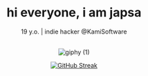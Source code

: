 
<div align="center">
  <h1 align="center">
  hi everyone, i am japsa
</h1> 
19 y.o. | indie hacker @KamiSoftware
<br>
<br>

![giphy (1)](https://user-images.githubusercontent.com/62521215/211249297-7dc970fa-65fd-4de4-a165-eb555aa0756f.gif)


[![GitHub Streak](https://streak-stats.demolab.com?user=japsadev&theme=highcontrast)](https://git.io/streak-stats)
</div>
